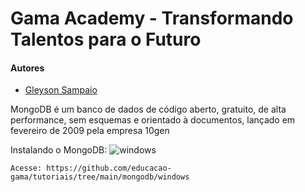 # Gama Academy - Transformando Talentos para o Futuro

#### Autores
- [Gleyson Sampaio](https://github.com/gleyson-gama)

MongoDB é um banco de dados de código aberto, gratuito, de alta performance, sem esquemas e orientado à documentos, lançado em fevereiro de 2009 pela empresa 10gen


Instalando o MongoDB: 
![windows](https://github.com/educacao-gama/tutoriais/tree/main/mongodb/windows)
```
Acesse: https://github.com/educacao-gama/tutoriais/tree/main/mongodb/windows
```


